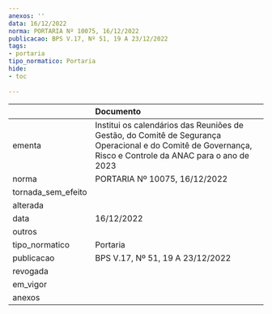 ```yaml
---
anexos: ''
data: 16/12/2022
norma: PORTARIA Nº 10075, 16/12/2022
publicacao: BPS V.17, Nº 51, 19 A 23/12/2022
tags:
- portaria
tipo_normatico: Portaria
hide: 
- toc 
 
---
```


|                    | Documento                                                                                                                                                 |
|:-------------------|:----------------------------------------------------------------------------------------------------------------------------------------------------------|
| ementa             | Institui os calendários das Reuniões de Gestão, do Comitê de Segurança Operacional e do Comitê de Governança, Risco e Controle da ANAC para o ano de 2023 |
| norma              | PORTARIA Nº 10075, 16/12/2022                                                                                                                             |
| tornada_sem_efeito |                                                                                                                                                           |
| alterada           |                                                                                                                                                           |
| data               | 16/12/2022                                                                                                                                                |
| outros             |                                                                                                                                                           |
| tipo_normatico     | Portaria                                                                                                                                                  |
| publicacao         | BPS V.17, Nº 51, 19 A 23/12/2022                                                                                                                          |
| revogada           |                                                                                                                                                           |
| em_vigor           |                                                                                                                                                           |
| anexos             |                                                                                                                                                           |